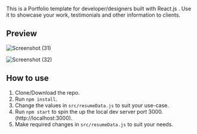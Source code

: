 
This is a Portfolio template for developer/designers built with React.js . Use it to showcase your work, testimonials and other information to clients.

## Preview
![Screenshot (31)](https://user-images.githubusercontent.com/81668822/207687699-5a189f3c-b3ba-4b2a-a9be-574973836a3e.png)

![Screenshot (32)](https://user-images.githubusercontent.com/81668822/207687709-f66d0442-6fc8-4bf9-b79d-f4258a5a6fc1.png)

## How to use
1. Clone/Download the repo.
2. Run  ``` npm install ```.
3. Change the values in ```src/resumeData.js``` to suit your use-case.
4. Run ```npm start``` to spin the up the local dev server port 3000.(http://localhost:3000).
5. Make required changes in ```src/resumeData.js``` to suit your needs.

